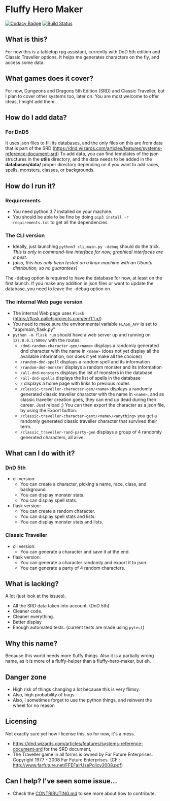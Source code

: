 # Fluffy Hero Maker
[![Codacy Badge](https://api.codacy.com/project/badge/Grade/476ce10b73024bb8a63b98221a860825)](https://app.codacy.com/manual/Freyj/Fluffy-Hero-Maker?utm_source=github.com&utm_medium=referral&utm_content=Freyj/Fluffy-Hero-Maker&utm_campaign=Badge_Grade_Settings)
[![Build Status](https://travis-ci.org/Freyj/Fluffy-Hero-Maker.svg?branch=master)](https://travis-ci.org/Freyj/Fluffy-Hero-Maker)
## What is this?
For now this is a tabletop rpg assistant, currently with DnD 5th edition and Classic Traveller options.
It helps me generates characters on the fly, and access some data.

## What games does it cover?
For now,  Dungeons and Dragons 5th Edition (SRD) and Classic Traveller, but I plan to cover other systems too, later on.
You are most welcome to offer ideas, I might add them.

## How do I add data?
### For DnD5
It uses json files to fill its databases, and the only files on this are from data that is part of the SRD  (https://dnd.wizards.com/articles/features/systems-reference-document-srd)
To add data, you can find templates of the json structures in the **utils** directory, and the data needs to be added in the **databases/data/** proper directory depending on if you want to add races, spells, monsters, classes, or backgrounds.

## How do I run it?
### Requirements
- You need python 3.7 installed on your machine.
- You should be able to be fine by doing `pip3 install -r requirements.txt` to get all the dependencies.
### The CLI version
- Ideally, just launching ```python3 cli_main.py -debug``` should do the trick.
*This is only in command-line interface for now, graphical interfaces are a pest.*
- *[also, this has only been tested on a linux machine with an Ubuntu distribution, so no guarantees]*

The -debug option is required to have the database for now, at least on the first launch. If you make any addition in 
json files or want to update the database, you need to leave the -debug option on.

### The internal Web page version
- The internal Web page uses `Flask` (https://flask.palletsprojects.com/en/1.1.x/) 
- You need to make sure the environmental variable `FLASK_APP` is set to "app/main_flask.py"
- `python -m flask run` should have a web server up and running on `127.0.0.1/5000/` with the routes: 
  - `/dnd-random-character-gen/<name>` displays a randomly generated dnd character with the name in `<name>` (does not yet display all the available information, nor does it yet make all the choices)
  - `/random-dnd-spell` displays a random spell and its information
  - `/random-dnd-monster` displays a random monster and its information
  - `/all-dnd-monsters` displays the list of monsters in the database
  - `/all-dnd-spells` displays the list of spells in the database
  - `/` displays a home page with links to previous routes
  - `/classic-traveller-character-gen/<name>` displays a randomly generated classic traveller character with the name in
   `<name>`, and as classic traveller creation goes, they can end up dead during their career. Just reload ;)
   You can then export the character as a json file, by using the Export button.
  - `/classic-traveller-character-gent/<name>/<anything>` you get a randomly generated classic traveller character that survived their term. 
  - `/classic_traveller-rand-party-gen` displays a group of 4 randomly generated characters, all alive.


## What can I do with it?
### DnD 5th
- cli version:
  * You can create a character, picking a name, race, class, and background. 
  * You can display monster stats.
  * You can display spell stats.
- flask version:
  * You can create a random character.
  * You can display spell stats and lists.
  * You can display monster stats and lists.

### Classic Traveller
- cli version:
    * You can generate a character and save it at the end.
- flask version:
    * You can generate a character randomly and export it to json.
    * You can generate a party of 4 random characters.

## What is lacking?
A lot (just look at the issues).
* All the SRD data taken into account. (DnD 5th)
* Cleaner code.
* Cleaner everything.
* Better display
* Enough automated tests. (current tests are made using `pytest`)

## Why this name?
Because this world needs more fluffy things. Also it is a partially wrong name, as it is more of a fluffy-helper than a fluffy-hero-maker, but eh.

## Danger zone
* High risk of things changing a lot because this is very flimsy.
* Also, high probability of bugs
* Also, I sometimes forget to use the python things, and reinvent the wheel for no reason

## Licensing
Not exactly sure yet how I license this, so for now, it's a mess.
* https://dnd.wizards.com/articles/features/systems-reference-document-srd for the SRD document,
*  The Traveller game in all forms is owned by Far Future Enterprises. Copyright 1977 - 2008 Far Future Enterprises.
 (CF : http://www.farfuture.net/FFEFairUsePolicy2008.pdf)

## Can I help? I've seen some issue...
* Check the [CONTRIBUTING.md](https://github.com/Freyj/Fluffy-Hero-Maker/blob/master/CONTRIBUTING.md) to see more about how to contribute.
